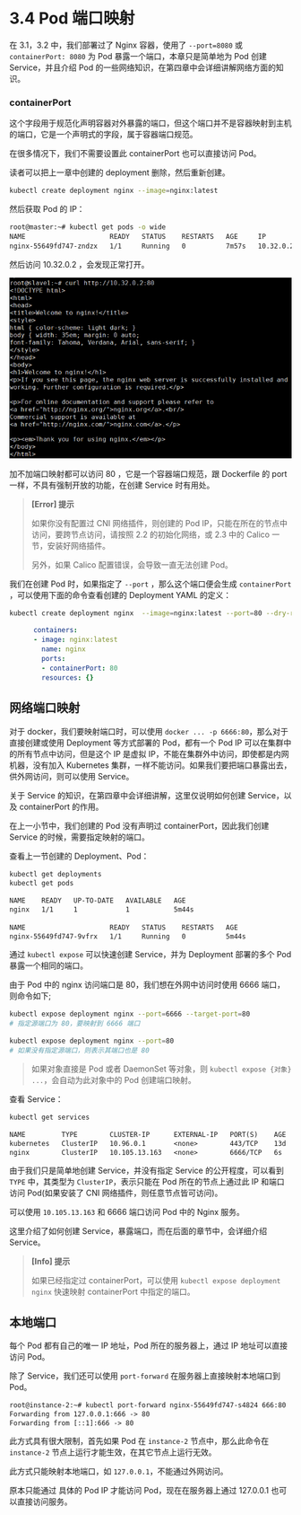 # 3.4 Pod 端口映射

在 3.1，3.2 中，我们部署过了 Nginx 容器，使用了 `--port=8080` 或 `containerPort: 8080` 为 Pod 暴露一个端口，本章只是简单地为 Pod 创建 Service，并且介绍 Pod 的一些网络知识，在第四章中会详细讲解网络方面的知识。



### containerPort

这个字段用于规范化声明容器对外暴露的端口，但这个端口并不是容器映射到主机的端口，它是一个声明式的字段，属于容器端口规范。

在很多情况下，我们不需要设置此 containerPort 也可以直接访问 Pod。

读者可以把上一章中创建的 deployment 删除，然后重新创建。

```bash
kubectl create deployment nginx --image=nginx:latest 
```

然后获取 Pod 的 IP：

```bash
root@master:~# kubectl get pods -o wide
NAME                     READY   STATUS    RESTARTS   AGE     IP          NODE     NOMINATED NODE   READINESS GATES
nginx-55649fd747-zndzx   1/1     Running   0          7m57s   10.32.0.2   slave1   <none>           <none>
```

然后访问 10.32.0.2 ，会发现正常打开。

![curlpod](./.images/curlpod.jpg)

加不加端口映射都可以访问 80 ，它是一个容器端口规范，跟 Dockerfile 的 port 一样，不具有强制开放的功能，在创建 Service 时有用处。

> **[Error] 提示**
>
> 如果你没有配置过 CNI 网络插件，则创建的 Pod IP，只能在所在的节点中访问，要跨节点访问，请按照 2.2 的初始化网络，或 2.3 中的 Calico 一节，安装好网络插件。
>
> 另外，如果 Calico 配置错误，会导致一直无法创建 Pod。



我们在创建 Pod 时，如果指定了 `--port` ，那么这个端口便会生成 `containerPort` ，可以使用下面的命令查看创建的 Deployment YAML 的定义：

```bash
kubectl create deployment nginx  --image=nginx:latest --port=80 --dry-run=client -o yaml
```

```yaml
      containers:
      - image: nginx:latest
        name: nginx
        ports:
        - containerPort: 80
        resources: {}
```





## 网络端口映射

对于 docker，我们要映射端口时，可以使用 `docker ... -p 6666:80`，那么对于 直接创建或使用 Deployment 等方式部署的 Pod，都有一个 Pod IP 可以在集群中的所有节点中访问，但是这个 IP 是虚拟 IP，不能在集群外中访问，即使都是内网机器，没有加入 Kubernetes 集群，一样不能访问。如果我们要把端口暴露出去，供外网访问，则可以使用 Service。

关于 Service 的知识，在第四章中会详细讲解，这里仅说明如何创建 Service，以及 containerPort 的作用。



在上一小节中，我们创建的 Pod 没有声明过 containerPort，因此我们创建 Service 的时候，需要指定映射的端口。



查看上一节创建的 Deployment、Pod：

```bash
kubectl get deployments
kubectl get pods
```

```
NAME    READY   UP-TO-DATE   AVAILABLE   AGE
nginx   1/1     1            1           5m44s

NAME                     READY   STATUS    RESTARTS   AGE
nginx-55649fd747-9vfrx   1/1     Running   0          5m44s
```



通过 `kubectl expose` 可以快速创建 Service，并为 Deployment 部署的多个 Pod 暴露一个相同的端口。

由于 Pod 中的 nginx 访问端口是 80，我们想在外网中访问时使用 6666 端口，则命令如下;

```bash
kubectl expose deployment nginx --port=6666 --target-port=80
# 指定源端口为 80，要映射到 6666 端口
```

```bash
kubectl expose deployment nginx --port=80
# 如果没有指定源端口，则表示其端口也是 80
```

> 如果对象直接是 Pod 或者 DaemonSet 等对象，则 `kubectl expose {对象} ...`，会自动为此对象中的 Pod 创建端口映射。



查看 Service：

```bash
kubectl get services
```

```
NAME         TYPE        CLUSTER-IP      EXTERNAL-IP   PORT(S)    AGE
kubernetes   ClusterIP   10.96.0.1       <none>        443/TCP    13d
nginx        ClusterIP   10.105.13.163   <none>        6666/TCP   6s
```

由于我们只是简单地创建 Service，并没有指定 Service 的公开程度，可以看到 `TYPE` 中，其类型为 `ClusterIP`，表示只能在 Pod 所在的节点上通过此 IP 和端口访问 Pod(如果安装了 CNI 网络插件，则任意节点皆可访问)。

可以使用 `10.105.13.163` 和 6666 端口访问 Pod 中的 Nginx 服务。

这里介绍了如何创建 Service，暴露端口，而在后面的章节中，会详细介绍 Service。

> **[Info] 提示**
>
> 如果已经指定过 containerPort，可以使用 `kubectl expose deployment nginx` 快速映射 containerPort 中指定的端口。



## 本地端口

每个 Pod 都有自己的唯一 IP 地址，Pod 所在的服务器上，通过 IP 地址可以直接访问 Pod。

除了 Service，我们还可以使用 `port-forward` 在服务器上直接映射本地端口到 Pod。

```
root@instance-2:~# kubectl port-forward nginx-55649fd747-s4824 666:80
Forwarding from 127.0.0.1:666 -> 80
Forwarding from [::1]:666 -> 80
```

此方式具有很大限制，首先如果 Pod 在 `instance-2` 节点中，那么此命令在 `instance-2` 节点上运行才能生效，在其它节点上运行无效。

此方式只能映射本地端口，如 `127.0.0.1`，不能通过外网访问。

原本只能通过 具体的 Pod IP 才能访问 Pod，现在在服务器上通过 127.0.0.1 也可以直接访问服务。
